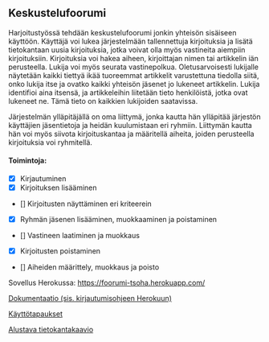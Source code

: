 ## Keskustelufoorumi
Harjoitustyössä tehdään keskustelufoorumi jonkin yhteisön sisäiseen käyttöön. Käyttäjä voi lukea järjestelmään tallennettuja kirjoituksia ja lisätä tietokantaan uusia kirjoituksia, jotka voivat olla myös vastineita aiempiin kirjoituksiin. Kirjoituksia voi hakea aiheen, kirjoittajan nimen tai artikkelin iän perusteella. Lukija voi myös seurata vastinepolkua. Oletusarvoisesti lukijalle näytetään kaikki tiettyä ikää tuoreemmat artikkelit varustettuna tiedolla siitä, onko lukija itse ja ovatko kaikki yhteisön jäsenet jo lukeneet artikkelin. Lukija identifioi aina itsensä, ja artikkeleihin liitetään tieto henkilöistä, jotka ovat lukeneet ne. Tämä tieto on kaikkien lukijoiden saatavissa.

Järjestelmän ylläpitäjällä on oma liittymä, jonka kautta hän ylläpitää järjestön käyttäjien jäsentietoja ja heidän kuulumistaan eri ryhmiin. Liittymän kautta hän voi myös siivota kirjoituskantaa ja määritellä aiheita, joiden perusteella kirjoituksia voi ryhmitellä.

#### Toimintoja:

- [x] Kirjautuminen
- [x] Kirjoituksen lisääminen
- [] Kirjoitusten näyttäminen eri kriteerein
- [x] Ryhmän jäsenen lisääminen, muokkaaminen ja poistaminen
- [] Vastineen laatiminen ja muokkaus
- [x] Kirjoitusten poistaminen
- [] Aiheiden määrittely, muokkaus ja poisto

Sovellus Herokussa: https://foorumi-tsoha.herokuapp.com/

[Dokumentaatio (sis. kirjautumisohjeen Herokuun)](https://github.com/maarila/keskustelufoorumi/tree/master/documentation/Dokumentaatio.md)

[Käyttötapaukset](https://github.com/maarila/keskustelufoorumi/tree/master/documentation/Kayttotapaukset.md)

[Alustava tietokantakaavio](https://github.com/maarila/keskustelufoorumi/tree/master/documentation/Tietokantakaavio.pdf)
